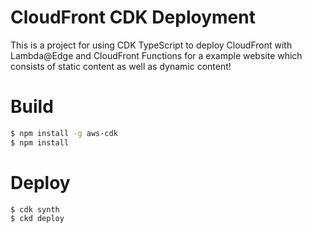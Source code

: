 # CloudFront CDK Deployment  
This is a project for using CDK TypeScript to deploy CloudFront with Lambda@Edge and CloudFront Functions for a example website which consists of static content as well as dynamic content!

# Build
```bash
$ npm install -g aws-cdk
$ npm install  
```


# Deploy  
```bash
$ cdk synth
$ ckd deploy
```
